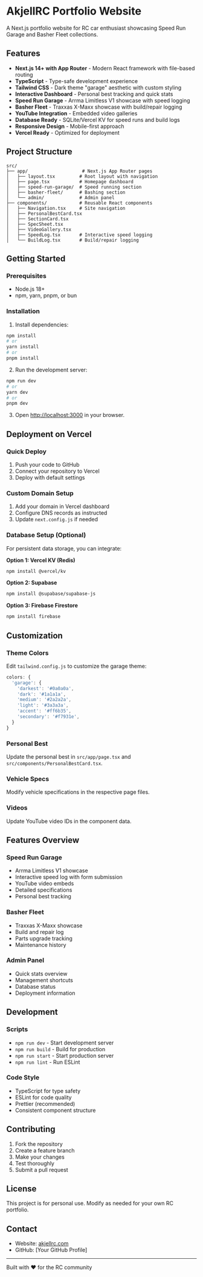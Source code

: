 # AkjellRC Portfolio Website

A Next.js portfolio website for RC car enthusiast showcasing Speed Run Garage and Basher Fleet collections.

## Features

- **Next.js 14+ with App Router** - Modern React framework with file-based routing
- **TypeScript** - Type-safe development experience
- **Tailwind CSS** - Dark theme "garage" aesthetic with custom styling
- **Interactive Dashboard** - Personal best tracking and quick stats
- **Speed Run Garage** - Arrma Limitless V1 showcase with speed logging
- **Basher Fleet** - Traxxas X-Maxx showcase with build/repair logging
- **YouTube Integration** - Embedded video galleries
- **Database Ready** - SQLite/Vercel KV for speed runs and build logs
- **Responsive Design** - Mobile-first approach
- **Vercel Ready** - Optimized for deployment

## Project Structure

```
src/
├── app/                    # Next.js App Router pages
│   ├── layout.tsx         # Root layout with navigation
│   ├── page.tsx           # Homepage dashboard
│   ├── speed-run-garage/  # Speed running section
│   ├── basher-fleet/      # Bashing section
│   └── admin/             # Admin panel
├── components/            # Reusable React components
│   ├── Navigation.tsx     # Site navigation
│   ├── PersonalBestCard.tsx
│   ├── SectionCard.tsx
│   ├── SpecSheet.tsx
│   ├── VideoGallery.tsx
│   ├── SpeedLog.tsx       # Interactive speed logging
│   └── BuildLog.tsx       # Build/repair logging
```

## Getting Started

### Prerequisites
- Node.js 18+ 
- npm, yarn, pnpm, or bun

### Installation

1. Install dependencies:
```bash
npm install
# or
yarn install
# or
pnpm install
```

2. Run the development server:
```bash
npm run dev
# or
yarn dev
# or
pnpm dev
```

3. Open [http://localhost:3000](http://localhost:3000) in your browser.

## Deployment on Vercel

### Quick Deploy

1. Push your code to GitHub
2. Connect your repository to Vercel
3. Deploy with default settings

### Custom Domain Setup

1. Add your domain in Vercel dashboard
2. Configure DNS records as instructed
3. Update `next.config.js` if needed

### Database Setup (Optional)

For persistent data storage, you can integrate:

**Option 1: Vercel KV (Redis)**
```bash
npm install @vercel/kv
```

**Option 2: Supabase**
```bash
npm install @supabase/supabase-js
```

**Option 3: Firebase Firestore**
```bash
npm install firebase
```

## Customization

### Theme Colors
Edit `tailwind.config.js` to customize the garage theme:
```javascript
colors: {
  'garage': {
    'darkest': '#0a0a0a',
    'dark': '#1a1a1a',
    'medium': '#2a2a2a',
    'light': '#3a3a3a',
    'accent': '#ff6b35',
    'secondary': '#f7931e',
  }
}
```

### Personal Best
Update the personal best in `src/app/page.tsx` and `src/components/PersonalBestCard.tsx`.

### Vehicle Specs
Modify vehicle specifications in the respective page files.

### Videos
Update YouTube video IDs in the component data.

## Features Overview

### Speed Run Garage
- Arrma Limitless V1 showcase
- Interactive speed log with form submission
- YouTube video embeds
- Detailed specifications
- Personal best tracking

### Basher Fleet  
- Traxxas X-Maxx showcase
- Build and repair log
- Parts upgrade tracking
- Maintenance history

### Admin Panel
- Quick stats overview
- Management shortcuts
- Database status
- Deployment information

## Development

### Scripts
- `npm run dev` - Start development server
- `npm run build` - Build for production
- `npm run start` - Start production server
- `npm run lint` - Run ESLint

### Code Style
- TypeScript for type safety
- ESLint for code quality
- Prettier (recommended)
- Consistent component structure

## Contributing

1. Fork the repository
2. Create a feature branch
3. Make your changes
4. Test thoroughly
5. Submit a pull request

## License

This project is for personal use. Modify as needed for your own RC portfolio.

## Contact

- Website: [akjellrc.com](https://akjellrc.com)
- GitHub: [Your GitHub Profile]

---

Built with ❤️ for the RC community